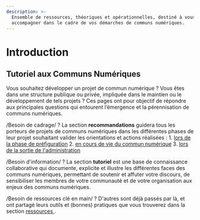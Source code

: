```yaml
---
description: >-
  Ensemble de ressources, théoriques et opérationnelles, destiné à vous
  accompagner dans le cadre de vos démarches de communs numériques.
---
```


# Introduction

## Tutoriel aux Communs Numériques

Vous souhaitez développer un projet de commun numérique ? Vous êtes dans une structure publique ou privée, impliquée dans le maintien ou le développement de tels projets ? Ces pages ont pour objectif de répondre aux principales questions qui entourent l’émergence et la pérennisation de communs numériques.

/Besoin de cadrage/ ? La section **recommandations** guidera tous les porteurs de projets de communs numériques dans les différentes phases de leur projet souhaitant valider les orientations et actions réalisées : 1. [lors de la phase de préfiguration]() 2. [en cours de vie du commun numérique]() 3. [lors de la sortie de l'administration]()

/Besoin d'information/ ? La section **tutoriel** est une base de connaissance collaborative qui documente, explicite et illustre les différentes faces des communs numériques, permettant de soutenir et affuter votre discours, de sensibiliser les membres de votre communauté et de votre organisation aux enjeux des communs numériques.

/Besoin de ressources clé en main/ ? D'autres sont déjà passés par là, et ont partagé leurs outils et \(bonnes\) pratiques que vous trouverez dans la section [ressources ](ressources/).

